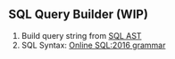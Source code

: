 ## SQL Query Builder (WIP)
1. Build query string from [SQL AST](https://github.com/ballista-compute/sqlparser-rs)
1. SQL Syntax: [Online SQL:2016 grammar](https://jakewheat.github.io/sql-overview/sql-2016-foundation-grammar.html)